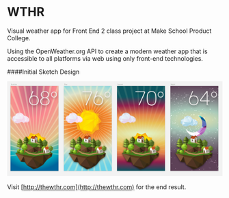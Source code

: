# WTHR
Visual weather app for Front End 2 class project at Make School Product College.

Using the OpenWeather.org API to create a modern weather app that is accessible to all platforms via web using only front-end technologies.

####Initial Sketch Design

![MockUp](Draft.png)

Visit [http://thewthr.com](http://thewthr.com) for the end result.

